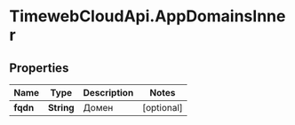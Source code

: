 # TimewebCloudApi.AppDomainsInner

## Properties

Name | Type | Description | Notes
------------ | ------------- | ------------- | -------------
**fqdn** | **String** | Домен | [optional] 


